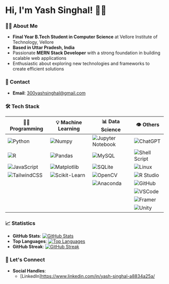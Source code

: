 

<!--
**YashSinghal1512/YashSinghal1512** is a ✨ _special_ ✨ repository because its `README.md` (this file) appears on your GitHub profile.

Here are some ideas to get you started:

- 🔭 I’m currently working on ...
- 🌱 I’m currently learning ...
- 👯 I’m looking to collaborate on ...
- 🤔 I’m looking for help with ...
- 💬 Ask me about ...
- 📫 How to reach me: ...
- 😄 Pronouns: ...
- ⚡ Fun fact: ...
-->
# Hi, I'm Yash Singhal! 🙋‍♂️

### 👨‍🎓 About Me
- **Final Year B.Tech Student in Computer Science** at Vellore Institute of Technology, Vellore
- **Based in Uttar Pradesh, India**
- Passionate **MERN Stack Developer** with a strong foundation in building scalable web applications
- Enthusiastic about exploring new technologies and frameworks to create efficient solutions

### 📧 Contact
- **Email**: 300yashsinghal@gmail.com

### 🛠️ Tech Stack

| 👩‍💻 **Programming**            | 💡 **Machine Learning**           | 📊 **Data Science**                | 👁️ **Others**                      |
|--------------------------------|-----------------------------------|-----------------------------------|------------------------------------|
| ![Python](https://img.shields.io/badge/-Python-blue)        | ![Numpy](https://img.shields.io/badge/-Numpy-blue)           | ![Jupyter Notebook](https://img.shields.io/badge/-Jupyter%20Notebook-orange) | ![ChatGPT](https://img.shields.io/badge/-ChatGPT-lightgrey) |
| ![R](https://img.shields.io/badge/-R-blue)                  | ![Pandas](https://img.shields.io/badge/-Pandas-blue)         | ![MySQL](https://img.shields.io/badge/-MySQL-blue)          | ![Shell Script](https://img.shields.io/badge/-Shell%20Script-lightgrey) |
| ![JavaScript](https://img.shields.io/badge/-JavaScript-yellow) | ![Matplotlib](https://img.shields.io/badge/-Matplotlib-blue)  | ![SQLite](https://img.shields.io/badge/-SQLite-blue)        | ![Linux](https://img.shields.io/badge/-Linux-lightgrey)   |
| ![TailwindCSS](https://img.shields.io/badge/-TailwindCSS-blue) | ![Scikit-Learn](https://img.shields.io/badge/-Scikit-Learn-blue) | ![OpenCV](https://img.shields.io/badge/-OpenCV-blue)        | ![R Studio](https://img.shields.io/badge/-R%20Studio-lightgrey) |
|                                |                                   | ![Anaconda](https://img.shields.io/badge/-Anaconda-blue)      | ![GitHub](https://img.shields.io/badge/-GitHub-lightgrey)  |
|                                |                                   |                                   | ![VSCode](https://img.shields.io/badge/-VSCode-lightgrey) |
|                                |                                   |                                   | ![Framer](https://img.shields.io/badge/-Framer-lightgrey) |
|                                |                                   |                                   | ![Unity](https://img.shields.io/badge/-Unity-lightgrey)   |



### 📈 Statistics
- **GitHub Stats**: [![GitHub Stats](https://github-readme-stats.vercel.app/api?username=your-username&show_icons=true&count_private=true&hide=prs&theme=radical)](https://github.com/your-username)
- **Top Languages**: [![Top Languages](https://github-readme-stats.vercel.app/api/top-langs/?username=your-username&layout=compact&theme=radical)](https://github.com/your-username)
- **GitHub Streak**: [![GitHub Streak](https://streak-stats.demolab.com/?user=your-username&theme=radical)](https://github.com/your-username)

### 🤝 Let's Connect
- **Social Handles**:
  - [LinkedIn]https://www.linkedin.com/in/yash-singhal-a8834a25a/


